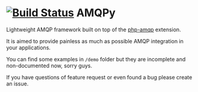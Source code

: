 [![Build Status](https://travis-ci.org/pinepain/amqpy.png?branch=master)](https://travis-ci.org/pinepain/amqpy)
AMQPy
=====

Lightweight AMQP framework built on top of the [php-amqp](https://github.com/pdezwart/php-amqp) extension.

It is aimed to provide painless as much as possible AMQP integration in your applications.

You can find some examples in `/demo` folder but they are incomplete and non-documented now, sorry guys.

If you have questions of feature request or even found a bug please create an issue. 
